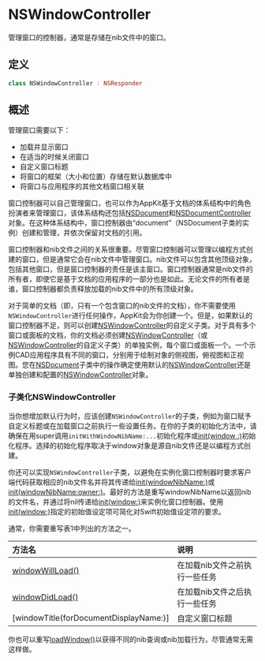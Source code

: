 # NSWindowController

管理窗口的控制器，通常是存储在nib文件中的窗口。

## 定义

```swift
class NSWindowController : NSResponder
```

## 概述

管理窗口需要以下：

* 加载并显示窗口
* 在适当的时候关闭窗口
* 自定义窗口标题
* 将窗口的框架（大小和位置）存储在默认数据库中
* 将窗口与应用程序的其他文档窗口相关联

窗口控制器可以自己管理窗口，也可以作为AppKit基于文档的体系结构中的角色扮演者来管理窗口，该体系结构还包括[NSDocument]()和[NSDocumentController]()对象。在这种体系结构中，窗口控制器由“document”（NSDocument子类的实例）创建和管理，并依次保留对文档的引用。

窗口控制器和nib文件之间的关系很重要。尽管窗口控制器可以管理以编程方式创建的窗口，但是通常它会在nib文件中管理窗口。nib文件可以包含其他顶级对象，包括其他窗口，但是窗口控制器的责任是该主窗口。窗口控制器通常是nib文件的所有者，即使它是基于文档的应用程序的一部分也是如此。无论文件的所有者是谁，窗口控制器都负责释放加载的nib文件中的所有顶级对象。

对于简单的文档（即，只有一个包含窗口的nib文件的文档），你不需要使用`NSWindowController`进行任何操作，AppKit会为你创建一个。但是，如果默认的窗口控制器不足，则可以创建[NSWindowController]()的自定义子类。对于具有多个窗口或面板的文档，你的文档必须创建[NSWindowController]()（或[NSWindowController]()的自定义子类）的单独实例，每个窗口或面板一个。一个示例CAD应用程序具有不同的窗口，分别用于绘制对象的侧视图，俯视图和正视图。您在[NSDocument]()子类中的操作确定使用默认的[NSWindowController]()还是单独创建和配置的[NSWindowController]()对象。

### 子类化NSWindowController

当你想增加默认行为时，应该创建`NSWindowController`的子类，例如为窗口赋予自定义标题或在加载窗口之前执行一些设置任务。在你的子类的初始化方法中，请确保在用super调用`initWithWindowNibName:...`初始化程序或[init(window :)]()初始化程序。选择的初始化程序取决于window对象是源自nib文件还是以编程方式创建。

你还可以实现`NSWindowController`子类，以避免在实例化窗口控制器时要求客户端代码获取相应的nib文件名并将其传递给[init(windowNibName:)]()或[init(windowNibName:owner:)]()。最好的方法是重写windowNibName以返回nib的文件名，并通过将nil传递给[init(window:)]()来实例化窗口控制器。使用[init(window:)]()指定的初始值设定项可简化对Swift初始值设定项的要求。

通常，你需要重写表1中列出的方法之一。

| 方法名 | 说明 |
|:---|:---|
| [windowWillLoad()]() | 在加载nib文件之前执行一些任务 |
| [windowDidLoad()]() | 在加载nib文件之后执行一些任务 |
| [windowTitle(forDocumentDisplayName:)] | 自定义窗口标题 |

你也可以重写[loadWindow()]()以获得不同的nib查询或nib加载行为，尽管通常无需这样做。